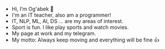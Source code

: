 - Hi, I’m Og'abek 👋
- I'm an IT teacher, also am a programmer!
- IT, NLP, ML, AI, DS ... are my areas of interest.
- Sport is fun. I like play sports and watch movies.
- My page at work and my telegram.
- My motto: Always keep moving and everything will be fine 👍
